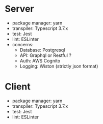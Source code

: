 
# Server

- package manager: yarn
- transpiler: Typescript 3.7.x
- test: Jest
- lint: ESLinter
- concerns:
    - Database: Postgresql
    - API: Graphql or Restful ?
    - Auth: AWS Cognito
    - Logging: Wiston (strictly json format)



# Client

- package manager: yarn
- transpiler: Typescript 3.7.x
- test: Jest
- lint: ESLinter
